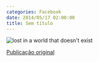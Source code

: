 ```yaml
---
categories: Facebook
date: 2014/05/17 02:00:00
title: Sem título
---
```


![lost in a world that doesn't exist][1]

[Publicação original](https://www.facebook.com/photo.php?fbid=1424308344506196&set=a.1418042228466141.1073741828.1418031755133855)

[1]: ../../img/984072_1424308344506196_1156352315126330472_n.jpg
